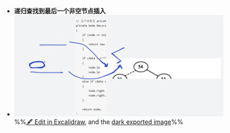 - **递归查找到最后一个非空节点插入**
- ![](attachments/%E4%BA%8C%E5%8F%89%E6%8E%92%E5%BA%8F%E6%A0%91BST%E6%A0%91-%E6%8F%92%E5%85%A5%E5%85%83%E7%B4%A0%202022-10-26%2019.56.50.excalidraw.svg)
%%[🖋 Edit in Excalidraw](attachments/%E4%BA%8C%E5%8F%89%E6%8E%92%E5%BA%8F%E6%A0%91BST%E6%A0%91-%E6%8F%92%E5%85%A5%E5%85%83%E7%B4%A0%202022-10-26%2019.56.50.excalidraw.md), and the [dark exported image](attachments/%E4%BA%8C%E5%8F%89%E6%8E%92%E5%BA%8F%E6%A0%91BST%E6%A0%91-%E6%8F%92%E5%85%A5%E5%85%83%E7%B4%A0%202022-10-26%2019.56.50.excalidraw.dark.svg)%%